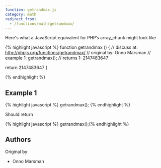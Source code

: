 ```yaml
---
function: getrandmax.js
category: math
redirect_from:
  - /functions/math/getrandmax/
---
```


<!-- WARNING! This file is auto generated by `npm run web:inject`, do not edit by hand -->

Here's what a JavaScript equivalent for PHP’s array_chunk might look like

{% highlight javascript %}
function getrandmax () {
  //  discuss at: http://phpjs.org/functions/getrandmax/
  // original by: Onno Marsman
  //   example 1: getrandmax();
  //   returns 1: 2147483647

  return 2147483647
}

{% endhighlight %}

## Example 1

{% highlight javascript %}
getrandmax();
{% endhighlight %}

Should return

{% highlight javascript %}
getrandmax();{% endhighlight %}


## Authors


Original by

- Onno Marsman


